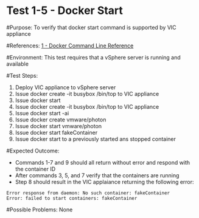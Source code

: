 Test 1-5 - Docker Start
=======

#Purpose:
To verify that docker start command is supported by VIC appliance

#References:
[1 - Docker Command Line Reference](https://docs.docker.com/engine/reference/commandline/start/)

#Environment:
This test requires that a vSphere server is running and available

#Test Steps:
1. Deploy VIC appliance to vSphere server
2. Issue docker create -it busybox /bin/top to VIC appliance
3. Issue docker start <containerID>
4. Issue docker create -it busybox /bin/top to VIC appliance
5. Issue docker start -ai <containerID>
6. Issue docker create vmware/photon
7. Issue docker start vmware/photon <containerID>
8. Issue docker start fakeContainer
9. Issue docker start to a previously started ans stopped container

#Expected Outcome:
* Commands 1-7 and 9 should all return without error and respond with the container ID
* After commands 3, 5, and 7 verify that the containers are running
* Step 8 should result in the VIC applaiance returning the following error:
```
Error response from daemon: No such container: fakeContainer
Error: failed to start containers: fakeContainer
```

#Possible Problems:
None

